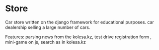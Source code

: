 # Store
Car store written on the django framework for educational purposes.
car dealership selling a large number of cars.

Features:
  parsing news from the kolesa.kz,
  test drive registration form ,
  mini-game on js,
  search as in kolesa.kz
